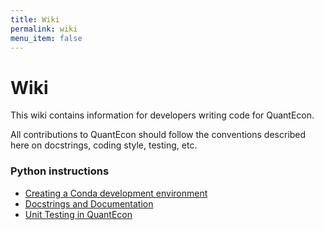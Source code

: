 ```yaml
---
title: Wiki
permalink: wiki
menu_item: false
---
```

# Wiki


This wiki contains information for developers writing code for QuantEcon.

All contributions to QuantEcon should follow the conventions described here on docstrings, coding style, testing, etc.

### Python instructions

*   [Creating a Conda development environment](/wiki-py-conda-dev-env)
*   [Docstrings and Documentation](/wiki-py-docstrings)
*   [Unit Testing in QuantEcon](/wiki-py-unit-testing)